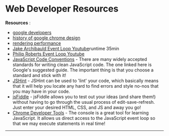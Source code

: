 # Web Developer Resources

**Resources** :

- [google developers](https://developers.google.com/)
- [history of google chrome design](https://www.google.com/googlebooks/chrome/small_00.html)
- [rendering performance](https://developers.google.com/web/fundamentals/performance/rendering)
- [Jake Archibauld Event Loop Youtube](https://www.youtube.com/watch?v=cCOL7MC4Pl0&t=1s)runtime 35min
- [Philip Roberts Event Loop Youtube](https://www.youtube.com/watch?v=8aGhZQkoFbQ)
- [JavaScript Code Conventions](https://google.github.io/styleguide/jsguide.html) - There are many widely accepted standards for writing clean JavaScript code. The one linked here is Google's suggested guide. The important thing is that you choose a standard and stick with it!
- [JSHint](http://jshint.com/) - JSHint can be used to 'lint' your code, which basically means that it will help you locate any hard to find errors and style no-nos that you may have in your code.
- [jsFiddle](https://jsfiddle.net/) - jsFiddle allows you to test out your ideas (and share them!) without having to go through the usual process of edit-save-refresh.  Just enter your desired HTML, CSS, and JS and away you go!
- [Chrome Developer Tools](https://developers.google.com/web/tools/chrome-devtools/console/?utm_source=dcc&utm_medium=redirect&utm_campaign=2016q3) - The console is a great tool for learning JavaScript. It allows us direct access to the JavaScript event loop so that we may execute statements in real time!

----

